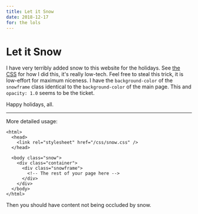 ```yaml
---
title: Let it Snow
date: 2018-12-17
for: the lols
---
```


# Let it Snow

I have very terribly added snow to this website for the holidays. See [the CSS](/css/snow.css) for how I did this, it's really low-tech. Feel free to steal this trick, it is low-effort for maximum niceness. I have the `background-color` of the `snowframe` class identical to the `background-color` of the main page. This and `opacity: 1.0` seems to be the ticket.

Happy holidays, all.

---

<link rel="stylesheet" href="/css/snow.css" />

More detailed usage:

```
<html>
  <head>
    <link rel="stylesheet" href="/css/snow.css" />
  </head>
  
  <body class="snow">
    <div class="container">
      <div class="snowframe">
        <!-- The rest of your page here -->
      </div>
    </div>
  </body>
</html>
```

Then you should have content not being occluded by snow.
